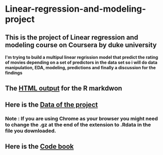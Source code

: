 # Linear-regression-and-modeling-project
## This is the project of Linear regression and modeling course on Coursera by duke university

#### I'm trying to build a multipul linear regrission model that predict the rating of movies depending on a set of predictors in the data set so i will do data manipulation, EDA, modeling, predictions and finally a discussion for the findings

## The [HTML output](https://coursera-assessments.s3.amazonaws.com/assessments/1569175552307/d739735a-621c-4569-ad48-d372617c16c9/_8c07d0c4deec88b787e5acb40f474861_reg_model_project.html) for the R markdwon

## Here is the [Data of the project](https://d3c33hcgiwev3.cloudfront.net/_e1fe0c85abec6f73c72d73926884eaca_movies.Rdata?Expires=1588204800&Signature=DfYL070GoTodZSn5Db4zrQ350aGVhnUBWnFndzutVSjXH83XDNnBHXZ1ETrCdbnCB9gKUi5B42otfTJmjKNEIJ3txsg7dXPVrrtQo-BjopTCW1zO-P5R4E1MpwhiyBhT6QSDOxfxkreJT2lv81wEcTGiv-zJbF5hqZGIrOSi7q0_&Key-Pair-Id=APKAJLTNE6QMUY6HBC5A) 

### Note : If you are using Chrome as your browser you might need to change the .gz at the end of the extension to .Rdata in the file you downloaded.

## Here is the [Code book](https://d3c33hcgiwev3.cloudfront.net/_73393031e98b997cf2445132f89606a1_movies_codebook.html?Expires=1588204800&Signature=IV9bMVjDtUNqxu30iUWk8XhruG9fXY2jLobZjImhz1CXpVzZ3YoMDfSJvSO1nw1T9XHEEiQR-j5f75vJMnd9dT3tNcc3t4tbuWLfxWb~p0dLGTEXlxpcg08VBo2jf2jt~2xAJCpHW4~dr94VAkZGqpq3FxhJkeCMqX55B1aRFYs_&Key-Pair-Id=APKAJLTNE6QMUY6HBC5A)


